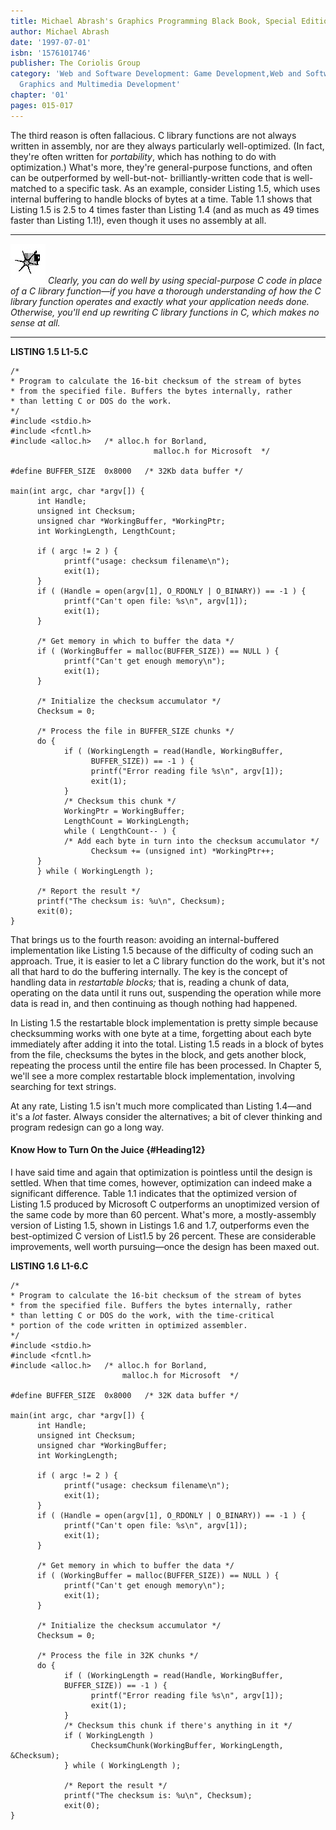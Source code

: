 ```yaml
---
title: Michael Abrash's Graphics Programming Black Book, Special Edition
author: Michael Abrash
date: '1997-07-01'
isbn: '1576101746'
publisher: The Coriolis Group
category: 'Web and Software Development: Game Development,Web and Software Development:
  Graphics and Multimedia Development'
chapter: '01'
pages: 015-017
---
```


The third reason is often fallacious. C library functions are not always
written in assembly, nor are they always particularly well-optimized.
(In fact, they're often written for *portability*, which has nothing to
do with optimization.) What's more, they're general-purpose functions,
and often can be outperformed by well-but-not- brilliantly-written code
that is well-matched to a specific task. As an example, consider Listing
1.5, which uses internal buffering to handle blocks of bytes at a time.
Table 1.1 shows that Listing 1.5 is 2.5 to 4 times faster than Listing
1.4 (and as much as 49 times faster than Listing 1.1!), even though it
uses no assembly at all.

  ------------------- -----------------------------------------------------------------------------------------------------------------------------------------------------------------------------------------------------------------------------------------------------------------------------------------------------------------
  ![](images/i.jpg)   *Clearly, you can do well by using special-purpose C code in place of a C library function—if you have a thorough understanding of how the C library function operates and exactly what your application needs done. Otherwise, you'll end up rewriting C library functions in C, which makes no sense at all.*
  ------------------- -----------------------------------------------------------------------------------------------------------------------------------------------------------------------------------------------------------------------------------------------------------------------------------------------------------------

**LISTING 1.5 L1-5.C**

    /*
    * Program to calculate the 16-bit checksum of the stream of bytes
    * from the specified file. Buffers the bytes internally, rather
    * than letting C or DOS do the work.
    */
    #include <stdio.h>
    #include <fcntl.h>
    #include <alloc.h>   /* alloc.h for Borland,
                                    malloc.h for Microsoft  */

    #define BUFFER_SIZE  0x8000   /* 32Kb data buffer */

    main(int argc, char *argv[]) {
          int Handle;
          unsigned int Checksum;
          unsigned char *WorkingBuffer, *WorkingPtr;
          int WorkingLength, LengthCount;

          if ( argc != 2 ) {
                printf("usage: checksum filename\n");
                exit(1);
          }
          if ( (Handle = open(argv[1], O_RDONLY | O_BINARY)) == -1 ) {
                printf("Can't open file: %s\n", argv[1]);
                exit(1);
          }

          /* Get memory in which to buffer the data */
          if ( (WorkingBuffer = malloc(BUFFER_SIZE)) == NULL ) {
                printf("Can't get enough memory\n");
                exit(1);
          }

          /* Initialize the checksum accumulator */
          Checksum = 0;

          /* Process the file in BUFFER_SIZE chunks */
          do {
                if ( (WorkingLength = read(Handle, WorkingBuffer,
                      BUFFER_SIZE)) == -1 ) {
                      printf("Error reading file %s\n", argv[1]);
                      exit(1);
                }
                /* Checksum this chunk */
                WorkingPtr = WorkingBuffer;
                LengthCount = WorkingLength;
                while ( LengthCount-- ) {
                /* Add each byte in turn into the checksum accumulator */
                      Checksum += (unsigned int) *WorkingPtr++;
          }
          } while ( WorkingLength );

          /* Report the result */
          printf("The checksum is: %u\n", Checksum);
          exit(0);
    }

That brings us to the fourth reason: avoiding an internal-buffered
implementation like Listing 1.5 because of the difficulty of coding such
an approach. True, it is easier to let a C library function do the work,
but it's not all that hard to do the buffering internally. The key is
the concept of handling data in *restartable blocks;* that is, reading a
chunk of data, operating on the data until it runs out, suspending the
operation while more data is read in, and then continuing as though
nothing had happened.

In Listing 1.5 the restartable block implementation is pretty simple
because checksumming works with one byte at a time, forgetting about
each byte immediately after adding it into the total. Listing 1.5 reads
in a block of bytes from the file, checksums the bytes in the block, and
gets another block, repeating the process until the entire file has been
processed. In Chapter 5, we'll see a more complex restartable block
implementation, involving searching for text strings.

At any rate, Listing 1.5 isn't much more complicated than Listing
1.4—and it's a *lot* faster. Always consider the alternatives; a bit of
clever thinking and program redesign can go a long way.

#### Know How to Turn On the Juice {#Heading12}

I have said time and again that optimization is pointless until the
design is settled. When that time comes, however, optimization can
indeed make a significant difference. Table 1.1 indicates that the
optimized version of Listing 1.5 produced by Microsoft C outperforms an
unoptimized version of the same code by more than 60 percent. What's
more, a mostly-assembly version of Listing 1.5, shown in Listings 1.6
and 1.7, outperforms even the best-optimized C version of List1.5 by 26
percent. These are considerable improvements, well worth pursuing—once
the design has been maxed out.

**LISTING 1.6 L1-6.C**

    /*
    * Program to calculate the 16-bit checksum of the stream of bytes
    * from the specified file. Buffers the bytes internally, rather
    * than letting C or DOS do the work, with the time-critical
    * portion of the code written in optimized assembler.
    */
    #include <stdio.h>
    #include <fcntl.h>
    #include <alloc.h>   /* alloc.h for Borland,
                             malloc.h for Microsoft  */

    #define BUFFER_SIZE  0x8000   /* 32K data buffer */

    main(int argc, char *argv[]) {
          int Handle;
          unsigned int Checksum;
          unsigned char *WorkingBuffer;
          int WorkingLength;

          if ( argc != 2 ) {
                printf("usage: checksum filename\n");
                exit(1);
          }
          if ( (Handle = open(argv[1], O_RDONLY | O_BINARY)) == -1 ) {
                printf("Can't open file: %s\n", argv[1]);
                exit(1);
          }

          /* Get memory in which to buffer the data */
          if ( (WorkingBuffer = malloc(BUFFER_SIZE)) == NULL ) {
                printf("Can't get enough memory\n");
                exit(1);
          }

          /* Initialize the checksum accumulator */
          Checksum = 0;

          /* Process the file in 32K chunks */
          do {
                if ( (WorkingLength = read(Handle, WorkingBuffer,
                BUFFER_SIZE)) == -1 ) {
                      printf("Error reading file %s\n", argv[1]);
                      exit(1);
                }
                /* Checksum this chunk if there's anything in it */
                if ( WorkingLength )
                      ChecksumChunk(WorkingBuffer, WorkingLength, &Checksum);
                } while ( WorkingLength );

                /* Report the result */
                printf("The checksum is: %u\n", Checksum);
                exit(0);
    }
